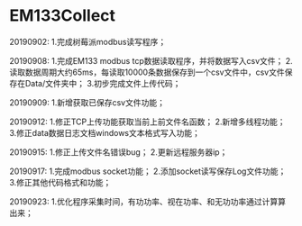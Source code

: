 # EM133Collect
20190902:
1.完成树莓派modbus读写程序；

20190908:
1.完成EM133 modbus tcp数据读取程序，并将数据写入csv文件；
2.读取数据周期大约65ms，每读取10000条数据保存到一个csv文件中，csv文件保存在Data/文件夹中；
3.初步完成文件上传代码；

20190909:
1.新增获取已保存csv文件功能；

20190912:
1.修正TCP上传功能获取当前上前文件名函数；
2.新增多线程功能；
3.修正data数据日志文档windows文本格式写入功能；

20190915:
1.修正上传文件名错误bug；
2.更新远程服务器ip；

20190917:
1.完成modbus socket功能；
2.添加socket读写保存Log文件功能；
3.修正其他代码格式和功能；

20190923:
1.优化程序采集时间，有功功率、视在功率、和无功功率通过计算算出来；
